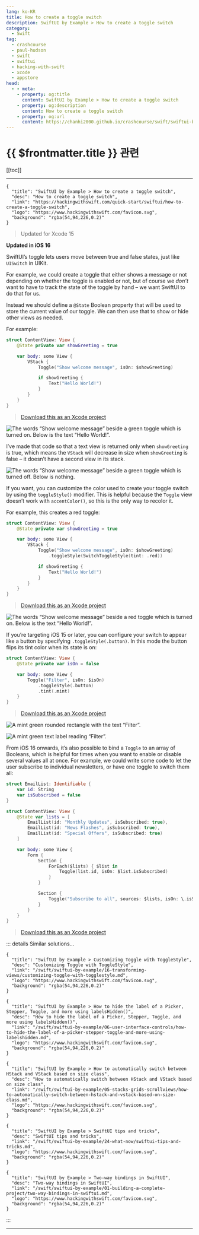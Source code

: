 ```yaml
---
lang: ko-KR
title: How to create a toggle switch
description: SwiftUI by Example > How to create a toggle switch
category:
  - Swift
tag: 
  - crashcourse
  - paul-hudson
  - swift
  - swiftui
  - hacking-with-swift
  - xcode
  - appstore
head:
  - - meta:
    - property: og:title
      content: SwiftUI by Example > How to create a toggle switch
    - property: og:description
      content: How to create a toggle switch
    - property: og:url
      content: https://chanhi2000.github.io/crashcourse/swift/swiftui-by-example/06-user-interface-controls/how-to-create-a-toggle-switch.html
---
```


# {{ $frontmatter.title }} 관련

[[toc]]

---

```component VPCard
{
  "title": "SwiftUI by Example > How to create a toggle switch",
  "desc": "How to create a toggle switch",
  "link": "https://hackingwithswift.com/quick-start/swiftui/how-to-create-a-toggle-switch",
  "logo": "https://www.hackingwithswift.com/favicon.svg",
  "background": "rgba(54,94,226,0.2)"
}
```

> Updated for Xcode 15

**Updated in iOS 16**

SwiftUI’s toggle lets users move between true and false states, just like `UISwitch` in UIKit.

For example, we could create a toggle that either shows a message or not depending on whether the toggle is enabled or not, but of course we *don’t* want to have to track the state of the toggle by hand – we want SwiftUI to do that for us.

Instead we should define a `@State` Boolean property that will be used to store the current value of our toggle. We can then use that to show or hide other views as needed.

For example:

```swift
struct ContentView: View {
    @State private var showGreeting = true

    var body: some View {
        VStack {
            Toggle("Show welcome message", isOn: $showGreeting)

            if showGreeting {
                Text("Hello World!")
            }
        }
    }
}
```

> [<FontIcon icon="fas fa-file-zipper"/>Download this as an Xcode project](https://www.hackingwithswift.com/files/projects/swiftui/how-to-create-a-toggle-switch-1.zip)

![The words “Show welcome message” beside a green toggle which is turned on. Below is the text “Hello World!”.](https://www.hackingwithswift.com/img/books/quick-start/swiftui/how-to-create-a-toggle-switch-1~dark.png)

I’ve made that code so that a text view is returned only when `showGreeting` is true, which means the `VStack` will decrease in size when `showGreeting` is false – it doesn’t have a second view in its stack.

![The words “Show welcome message” beside a green toggle which is turned off. Below is nothing.](https://www.hackingwithswift.com/img/books/quick-start/swiftui/how-to-create-a-toggle-switch-2~dark.png)

If you want, you can customize the color used to create your toggle switch by using the `toggleStyle()` modifier. This is helpful because the `Toggle` view doesn’t work with `accentColor()`, so this is the only way to recolor it.

For example, this creates a red toggle:

```swift
struct ContentView: View {
    @State private var showGreeting = true

    var body: some View {
        VStack {
            Toggle("Show welcome message", isOn: $showGreeting)
                .toggleStyle(SwitchToggleStyle(tint: .red))

            if showGreeting {
                Text("Hello World!")
            }
        }
    }
}
```

> [<FontIcon icon="fas fa-file-zipper"/>Download this as an Xcode project](https://www.hackingwithswift.com/files/projects/swiftui/how-to-create-a-toggle-switch-3.zip)

![The words “Show welcome message” beside a red toggle which is turned on. Below is the text “Hello World!”.](https://www.hackingwithswift.com/img/books/quick-start/swiftui/how-to-create-a-toggle-switch-3~dark.png)

If you’re targeting iOS 15 or later, you can configure your switch to appear like a button by specifying `.toggleStyle(.button)`. In this mode the button flips its tint color when its state is on:

```swift
struct ContentView: View {
    @State private var isOn = false

    var body: some View {
        Toggle("Filter", isOn: $isOn)
            .toggleStyle(.button)
            .tint(.mint)
    }
}
```

> [<FontIcon icon="fas fa-file-zipper"/>Download this as an Xcode project](https://www.hackingwithswift.com/files/projects/swiftui/how-to-create-a-toggle-switch-1.zip)

![A mint green rounded rectangle with the text “Filter”.](https://www.hackingwithswift.com/img/books/quick-start/swiftui/how-to-create-a-toggle-switch-4~dark.png)

![A mint green text label reading “Filter”.](https://www.hackingwithswift.com/img/books/quick-start/swiftui/how-to-create-a-toggle-switch-5~dark.png)

From iOS 16 onwards, it’s also possible to bind a `Toggle` to an array of Booleans, which is helpful for times when you want to enable or disable several values all at once. For example, we could write some code to let the user subscribe to individual newsletters, or have one toggle to switch them all:

```swift
struct EmailList: Identifiable {
    var id: String
    var isSubscribed = false
}

struct ContentView: View {
    @State var lists = [
        EmailList(id: "Monthly Updates", isSubscribed: true),
        EmailList(id: "News Flashes", isSubscribed: true),
        EmailList(id: "Special Offers", isSubscribed: true)
    ]

    var body: some View {
        Form {
            Section {
                ForEach($lists) { $list in
                    Toggle(list.id, isOn: $list.isSubscribed)
                }
            }

            Section {
                Toggle("Subscribe to all", sources: $lists, isOn: \.isSubscribed)
            }
        }
    }
}
```

> [<FontIcon icon="fas fa-file-zipper"/>Download this as an Xcode project](https://www.hackingwithswift.com/files/projects/swiftui/how-to-create-a-toggle-switch-5.zip)

::: details Similar solutions…

```component VPCard
{
  "title": "SwiftUI by Example > Customizing Toggle with ToggleStyle",
  "desc": "Customizing Toggle with ToggleStyle",
  "link": "/swift/swiftui-by-example/16-transforming-views/customizing-toggle-with-togglestyle.md",
  "logo": "https://www.hackingwithswift.com/favicon.svg",
  "background": "rgba(54,94,226,0.2)"
}
```

```component VPCard
{
  "title": "SwiftUI by Example > How to hide the label of a Picker, Stepper, Toggle, and more using labelsHidden()",
  "desc": "How to hide the label of a Picker, Stepper, Toggle, and more using labelsHidden()",
  "link": "/swift/swiftui-by-example/06-user-interface-controls/how-to-hide-the-label-of-a-picker-stepper-toggle-and-more-using-labelshidden.md",
  "logo": "https://www.hackingwithswift.com/favicon.svg",
  "background": "rgba(54,94,226,0.2)"
}
```

```component VPCard
{
  "title": "SwiftUI by Example > How to automatically switch between HStack and VStack based on size class",
  "desc": "How to automatically switch between HStack and VStack based on size class",
  "link": "/swift/swiftui-by-example/05-stacks-grids-scrollviews/how-to-automatically-switch-between-hstack-and-vstack-based-on-size-class.md",
  "logo": "https://www.hackingwithswift.com/favicon.svg",
  "background": "rgba(54,94,226,0.2)"
}
```

```component VPCard
{
  "title": "SwiftUI by Example > SwiftUI tips and tricks",
  "desc": "SwiftUI tips and tricks",
  "link": "/swift/swiftui-by-example/24-what-now/swiftui-tips-and-tricks.md",
  "logo": "https://www.hackingwithswift.com/favicon.svg",
  "background": "rgba(54,94,226,0.2)"
}
```

```component VPCard
{
  "title": "SwiftUI by Example > Two-way bindings in SwiftUI",
  "desc": "Two-way bindings in SwiftUI",
  "link": "/swift/swiftui-by-example/01-building-a-complete-project/two-way-bindings-in-swiftui.md",
  "logo": "https://www.hackingwithswift.com/favicon.svg",
  "background": "rgba(54,94,226,0.2)"
}
```

:::

---

<TagLinks />